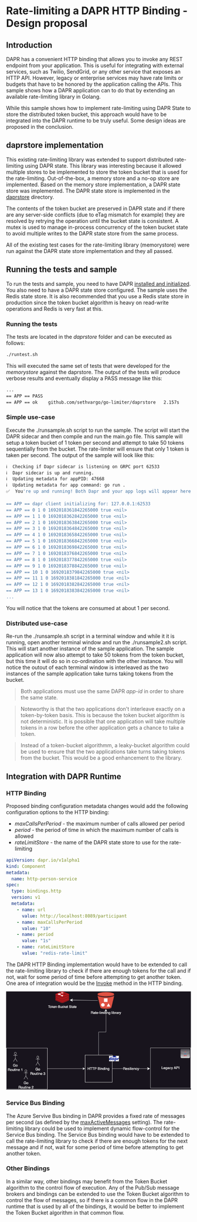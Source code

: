 # Rate-limiting a DAPR HTTP Binding - Design proposal

## Introduction

DAPR has a convenient HTTP binding that allows you to invoke any REST endpoint from your application. This is useful for integrating with external services, such as Twilio, SendGrid, or any other service that exposes an HTTP API. However, legacy or enterprise services may have rate limits or budgets that have to be honored by the application calling the APIs. This sample shows how a DAPR application can to do that by extending an available rate-limiting library in Golang.

While this sample shows how to implement rate-limiting using DAPR State to store the distributed token bucket, this approach would have to be integrated into the DAPR runtime to be truly useful. Some design ideas are proposed in the conclusion.

## daprstore implementation

This existing rate-limiting library was extended to support distributed rate-limiting using DAPR state. This library was interesting because it allowed multiple stores to be implemented to store the token bucket that is used for the rate-limiting. Out-of-the-box, a memory store and a no-op store are implemented. Based on the memory store implementation, a DAPR state store was implemented. The DAPR state store is implemented in the [daprstore](../daprstore) directory.

The contents of the token bucket are preserved in DAPR state and if there are any server-side conflicts (due to eTag mismatch for example) they are resolved by retrying the operation until the bucket state is consistent. A mutex is used to manage in-process concurrency of the token bucket state to avoid multiple writes to the DAPR state store from the same process.

All of the existing test cases for the rate-limiting library (memorystore) were run against the DAPR state store implementation and they all passed.

## Running the tests and sample

To run the tests and sample, you need to have DAPR [installed and initialized](https://docs.dapr.io/getting-started/install-dapr-cli/). You also need to have a DAPR state store configured. The sample uses the Redis state store. It is also recommended that you use a Redis state store in production since the token bucket algorithm is heavy on read-write operations and Redis is very fast at this.

### Running the tests

The tests are located in the *daprstore* folder and can be executed as follows:

```bash
./runtest.sh
```

This will executed the same set of tests that were developed for the *memorystore* against the daprstore. The output of the tests will produce verbose results and eventually display a PASS message like this:

```bash
...
== APP == PASS
== APP == ok  	github.com/sethvargo/go-limiter/daprstore	2.157s
```

### Simple use-case

Execute the ./runsample.sh script to run the sample. The script will start the DAPR sidecar and then compile and run the main.go file. This sample will setup a token bucket of 1 token per second and attempt to take 50 tokens sequentially from the bucket. The rate-limiter will ensure that only 1 token is taken per second. The output of the sample will look like this:

```bash
ℹ️  Checking if Dapr sidecar is listening on GRPC port 62533
ℹ️  Dapr sidecar is up and running.
ℹ️  Updating metadata for appPID: 47668
ℹ️  Updating metadata for app command: go run .
✅  You're up and running! Both Dapr and your app logs will appear here.

== APP == dapr client initializing for: 127.0.0.1:62533
== APP == 0 1 0 1692018361842265000 true <nil>
== APP == 1 1 0 1692018362842265000 true <nil>
== APP == 2 1 0 1692018363842265000 true <nil>
== APP == 3 1 0 1692018364842265000 true <nil>
== APP == 4 1 0 1692018365842265000 true <nil>
== APP == 5 1 0 1692018366842265000 true <nil>
== APP == 6 1 0 1692018369842265000 true <nil>
== APP == 7 1 0 1692018376842265000 true <nil>
== APP == 8 1 0 1692018377842265000 true <nil>
== APP == 9 1 0 1692018378842265000 true <nil>
== APP == 10 1 0 1692018379842265000 true <nil>
== APP == 11 1 0 1692018381842265000 true <nil>
== APP == 12 1 0 1692018382842265000 true <nil>
== APP == 13 1 0 1692018383842265000 true <nil>
...
```
You will notice that the tokens are consumed at about 1 per second.

### Distributed use-case

Re-run the ./runsample.sh script in a terminal window and while it it is running, open another terminal window and run the ./runsample2.sh script. This will start another instance of the sample application. The sample application will now also attempt to take 50 tokens from the token bucket, but this time it will do so in co-ordination with the other instance. You will notice the outout of each terminal window is interleaved as the two instances of the sample application take turns taking tokens from the bucket. 

> Both applications must use the same DAPR *app-id* in order to share the same state.

> Noteworthy is that the two applications don't interleave exactly on a token-by-token basis. This is because the token bucket algorithm is not deterministic. It is possible that one application will take multiple tokens in a row before the other application gets a chance to take a token.

> Instead of a token-bucket algorithmm, a leaky-bucket algorithm could be used to ensure that the two applications take turns taking tokens from the bucket. This would be a good enhancement to the library.

## Integration with DAPR Runtime

### HTTP Binding 

Proposed binding configuration metadata changes would add the following configuration options to the HTTP binding:

- *maxCallsPerPeriod* - the maximum number of calls allowed per period
- *period* - the period of time in which the maximum number of calls is allowed
- *rateLimitStore* - the name of the DAPR state store to use for the rate-limiting

```yaml
apiVersion: dapr.io/v1alpha1
kind: Component
metadata:
  name: http-person-service
spec:
  type: bindings.http
  version: v1
  metadata:
    - name: url
      value: http://localhost:8089/participant
    - name: maxCallsPerPeriod
      value: "10"
    - name: period
      value: "1s"
    - name: rateLimitStore
      value: "redis-rate-limit"
```

The DAPR HTTP Binding implementation would have to be extended to call the rate-limiting library to check if there are enough tokens for the call and if not, wait for some period of time before attempting to get another token. One area of integration would be the [Invoke](https://github.com/dapr/components-contrib/blob/master/bindings/http/http.go#L222) method in the HTTP binding. 

![DAPR HTTP Binding](dapr-http-binding.png)

### Service Bus Binding

The Azure Servive Bus binding in DAPR provides a fixed rate of messages per second (as defined by the [maxActiveMessages](https://v1-9.docs.dapr.io/reference/components-reference/supported-pubsub/setup-azure-servicebus/) setting). The rate-limiting library could be used to implement dynamic flow-control for the Service Bus binding. The Service Bus binding would have to be extended to call the rate-limiting library to check if there are enough tokens for the next message and if not, wait for some period of time before attempting to get another token. 

### Other Bindings

In a similar way, other bindings may benefit from the Token Bucket algorithm to the control flow of execution. Any of the Pub/Sub message brokers and bindings can be extended to use the Token Bucket algorithm to control the flow of messages, so if there is a common flow in the DAPR runtime that is used by all of the bindings, it would be better to implement the Token Bucket algorithm in that common flow.
